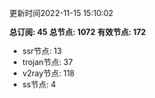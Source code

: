 更新时间2022-11-15 15:10:02

**总订阅: 45**
**总节点: 1072**
**有效节点: 172**
- ssr节点: 13
- trojan节点: 37
- v2ray节点: 118
- ss节点: 4

